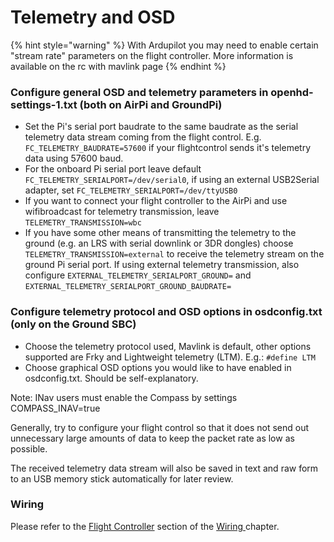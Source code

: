 # Telemetry and OSD

{% hint style="warning" %}
With Ardupilot you may need to enable certain "stream rate" parameters on the flight controller. More information is available on the rc with mavlink page
{% endhint %}

### Configure general OSD and telemetry parameters in openhd-settings-1.txt \(both on AirPi and GroundPi\)

* Set the Pi's serial port baudrate to the same baudrate as the serial telemetry data stream coming from the flight control. E.g. `FC_TELEMETRY_BAUDRATE=57600` if your flightcontrol sends it's telemetry data using 57600 baud.
* For the onboard Pi serial port leave default `FC_TELEMETRY_SERIALPORT=/dev/serial0`, if using an external USB2Serial adapter, set `FC_TELEMETRY_SERIALPORT=/dev/ttyUSB0`
* If you want to connect your flight controller to the AirPi and use wifibroadcast for telemetry transmission, leave `TELEMETRY_TRANSMISSION=wbc`
* If you have some other means of transmitting the telemetry to the ground \(e.g. an LRS with serial downlink or 3DR dongles\) choose `TELEMETRY_TRANSMISSION=external` to receive the telemetry stream on the ground Pi serial port. If using external telemetry transmission, also configure `EXTERNAL_TELEMETRY_SERIALPORT_GROUND=` and `EXTERNAL_TELEMETRY_SERIALPORT_GROUND_BAUDRATE=`

### Configure telemetry protocol and OSD options in osdconfig.txt \(only on the Ground SBC\)

* Choose the telemetry protocol used, Mavlink is default, other options supported are Frky and Lightweight telemetry \(LTM\). E.g.: `#define LTM`
* Choose graphical OSD options you would like to have enabled in osdconfig.txt. Should be self-explanatory.

Note: INav users must enable the Compass by settings COMPASS\_INAV=true

Generally, try to configure your flight control so that it does not send out unnecessary large amounts of data to keep the packet rate as low as possible.

The received telemetry data stream will also be saved in text and raw form to an USB memory stick automatically for later review.

###  Wiring

Please refer to the [Flight Controller](../hardware/wiring.md#flight-controller) section of the [Wiring ](../hardware/wiring.md)chapter.

